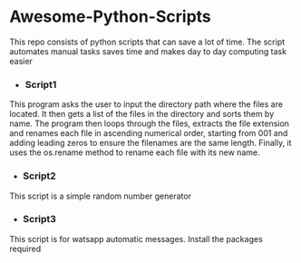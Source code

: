# Awesome-Python-Scripts
This repo consists of python scripts that can save a lot of time. The script automates manual tasks saves time and makes day to day computing task easier
<h3> <ul> <li>Script1</li></h3>
  <p>This program asks the user to input the directory path where the files are located. It then gets a list of the files in the directory and sorts them by name. The program then loops through the files, extracts the file extension and renames each file in ascending numerical order, starting from 001 and adding leading zeros to ensure the filenames are the same length. Finally, it uses the os.rename method to rename each file with its new name. </p></ul>
<ul> <li><h3>Script2</h3></li></ul> 
<p> This script is a simple random number generator</p> 
<ul> <li><h3> Script3 </h3> </li> </ul>
<p> This script is for watsapp automatic messages. Install the packages required</p> 
